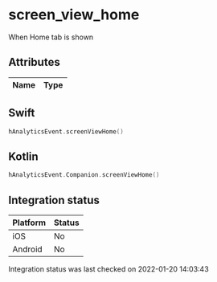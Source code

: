 # screen_view_home
When Home tab is shown

## Attributes

| Name      | Type |
| ----------- | ----------- |


## Swift

```swift
hAnalyticsEvent.screenViewHome()
```

## Kotlin

```kotlin
hAnalyticsEvent.Companion.screenViewHome()
```

## Integration status

| Platform      | Status |
| ----------- | ----------- |
| iOS      |    No    |
| Android      | No       |

Integration status was last checked on 2022-01-20 14:03:43